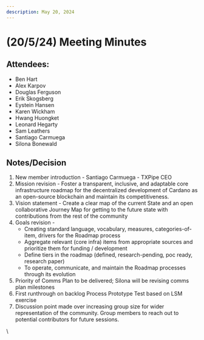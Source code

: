 ```yaml
---
description: May 20, 2024
---
```


# (20/5/24) Meeting Minutes

## Attendees:

* Ben Hart
* Alex Karpov
* Douglas Ferguson
* Erik Skogsberg
* Eystein Hansen
* Karen Wickham
* Hwang Huongket
* Leonard Hegarty
* Sam Leathers
* Santiago Carmuega
* Silona Bonewald

## Notes/Decision

1. New member introduction - Santiago Carmuega - TXPipe CEO
2. Mission revision - Foster a transparent, inclusive, and adaptable core infrastructure roadmap for the decentralized development of Cardano as an open-source blockchain and maintain its competitiveness.
3. Vision statement - Create a clear map of the current State and an open collaborative Journey Map for getting to the future state with contributions from the rest of the community
4. Goals revision -&#x20;
   * Creating standard language, vocabulary, measures,  categories-of-item, drivers for the Roadmap process
   * Aggregate relevant (core infra) items from appropriate sources and prioritize them for funding / development
   * Define tiers in the roadmap (defined, research-pending, poc ready, research paper)
   * To operate, communicate, and maintain the Roadmap processes through its evolution
5. Priority of Comms Plan to be delivered; Silona will be revising comms plan milestones&#x20;
6. First runthrough on backlog Process Prototype Test based on LSM exercise
7. Discussion point made over increasing group size for wider representation of the community. Group members to reach out to potential contributors for future sessions.

\




